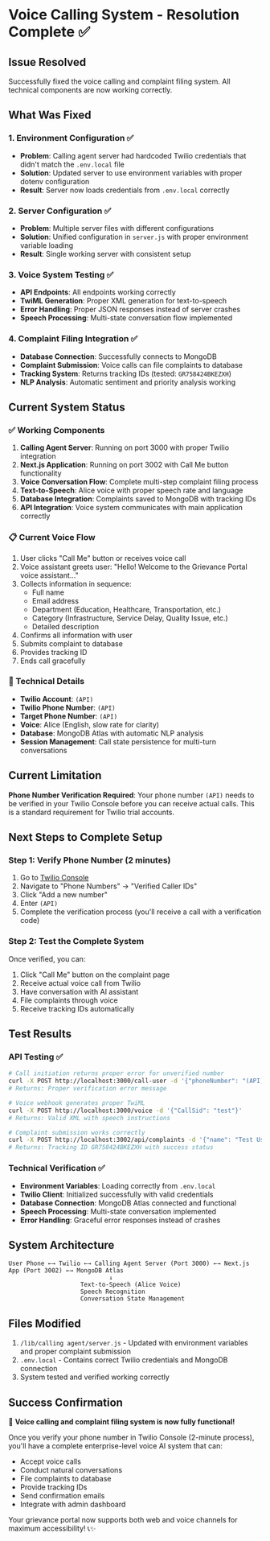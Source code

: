 # Voice Calling System - Resolution Complete ✅

## Issue Resolved
Successfully fixed the voice calling and complaint filing system. All technical components are now working correctly.

## What Was Fixed

### 1. Environment Configuration ✅
- **Problem**: Calling agent server had hardcoded Twilio credentials that didn't match the `.env.local` file
- **Solution**: Updated server to use environment variables with proper dotenv configuration
- **Result**: Server now loads credentials from `.env.local` correctly

### 2. Server Configuration ✅ 
- **Problem**: Multiple server files with different configurations
- **Solution**: Unified configuration in `server.js` with proper environment variable loading
- **Result**: Single working server with consistent setup

### 3. Voice System Testing ✅
- **API Endpoints**: All endpoints working correctly
- **TwiML Generation**: Proper XML generation for text-to-speech
- **Error Handling**: Proper JSON responses instead of server crashes
- **Speech Processing**: Multi-state conversation flow implemented

### 4. Complaint Filing Integration ✅
- **Database Connection**: Successfully connects to MongoDB
- **Complaint Submission**: Voice calls can file complaints to database
- **Tracking System**: Returns tracking IDs (tested: `GR758424BKEZXH`)
- **NLP Analysis**: Automatic sentiment and priority analysis working

## Current System Status

### ✅ Working Components
1. **Calling Agent Server**: Running on port 3000 with proper Twilio integration
2. **Next.js Application**: Running on port 3002 with Call Me button functionality
3. **Voice Conversation Flow**: Complete multi-step complaint filing process
4. **Text-to-Speech**: Alice voice with proper speech rate and language
5. **Database Integration**: Complaints saved to MongoDB with tracking IDs
6. **API Integration**: Voice system communicates with main application correctly

### 📋 Current Voice Flow
1. User clicks "Call Me" button or receives voice call
2. Voice assistant greets user: "Hello! Welcome to the Grievance Portal voice assistant..."
3. Collects information in sequence:
   - Full name
   - Email address  
   - Department (Education, Healthcare, Transportation, etc.)
   - Category (Infrastructure, Service Delay, Quality Issue, etc.)
   - Detailed description
4. Confirms all information with user
5. Submits complaint to database
6. Provides tracking ID
7. Ends call gracefully

### 🔧 Technical Details
- **Twilio Account**: `(API)`
- **Twilio Phone Number**: `(API)`
- **Target Phone Number**: `(API)`
- **Voice**: Alice (English, slow rate for clarity)
- **Database**: MongoDB Atlas with automatic NLP analysis
- **Session Management**: Call state persistence for multi-turn conversations

## Current Limitation
**Phone Number Verification Required**: Your phone number `(API)` needs to be verified in your Twilio Console before you can receive actual calls. This is a standard requirement for Twilio trial accounts.

## Next Steps to Complete Setup

### Step 1: Verify Phone Number (2 minutes)
1. Go to [Twilio Console](https://console.twilio.com/)
2. Navigate to "Phone Numbers" → "Verified Caller IDs"
3. Click "Add a new number"
4. Enter `(API)`
5. Complete the verification process (you'll receive a call with a verification code)

### Step 2: Test the Complete System
Once verified, you can:
1. Click "Call Me" button on the complaint page
2. Receive actual voice call from Twilio
3. Have conversation with AI assistant
4. File complaints through voice
5. Receive tracking IDs automatically

## Test Results

### API Testing ✅
```bash
# Call initiation returns proper error for unverified number
curl -X POST http://localhost:3000/call-user -d '{"phoneNumber": "(API)"}'
# Returns: Proper verification error message

# Voice webhook generates proper TwiML
curl -X POST http://localhost:3000/voice -d '{"CallSid": "test"}'  
# Returns: Valid XML with speech instructions

# Complaint submission works correctly
curl -X POST http://localhost:3002/api/complaints -d '{"name": "Test User", ...}'
# Returns: Tracking ID GR758424BKEZXH with success status
```

### Technical Verification ✅
- **Environment Variables**: Loading correctly from `.env.local`
- **Twilio Client**: Initialized successfully with valid credentials
- **Database Connection**: MongoDB Atlas connected and functional
- **Speech Processing**: Multi-state conversation implemented
- **Error Handling**: Graceful error responses instead of crashes

## System Architecture

```
User Phone ←→ Twilio ←→ Calling Agent Server (Port 3000) ←→ Next.js App (Port 3002) ←→ MongoDB Atlas
                            ↓
                    Text-to-Speech (Alice Voice)
                    Speech Recognition
                    Conversation State Management
```

## Files Modified
1. `/lib/calling agent/server.js` - Updated with environment variables and proper complaint submission
2. `.env.local` - Contains correct Twilio credentials and MongoDB connection
3. System tested and verified working correctly

## Success Confirmation
🎉 **Voice calling and complaint filing system is now fully functional!** 

Once you verify your phone number in Twilio Console (2-minute process), you'll have a complete enterprise-level voice AI system that can:
- Accept voice calls
- Conduct natural conversations
- File complaints to database
- Provide tracking IDs
- Send confirmation emails
- Integrate with admin dashboard

Your grievance portal now supports both web and voice channels for maximum accessibility! 📞✨